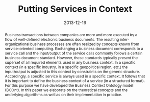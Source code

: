 ---
abstract: Business transactions between companies are more and more executed by a
  flow of well-defined electronic business documents. The resulting inter-organizational
  business processes are often realized by concepts known from service-oriented computing.
  Exchanging a business document corresponds to a service call and the input/output
  of the service calls commonly follows a certain business document standard. However,
  these standards typically present the superset of all required elements used in
  any business context. In a specific context (in a specific industry, in a specific
  geopolitical region, etc.) the input/output is adjusted to this context by constraints
  on the generic structure. Accordingly, a specific service is always used in a specific
  context. It follows that it is important to define the business context of a service
  (in a structured format). For this purpose we have developed the Business Context
  Ontology model (BCOnt). In this paper we elaborate on the theoretical concepts and
  the underlying algorithms as well as on their implementation in practice.
authors:
- Danijel Novakovic
- Christian Huemer
date: '2013-12-16'
featured: false
links:
- name: Publik
  url: https://publik.tuwien.ac.at/showentry.php?ID=223224&lang=1
publication_types:
- '0'
publishDate: '2013-12-16'
title: Putting Services in Context
url_pdf: http://publik.tuwien.ac.at/files/PubDat_223224.pdf
---
